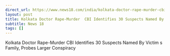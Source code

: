 ```yaml
---
direct_url: https://www.news18.com/india/kolkata-doctor-rape-murder-cbi-identifies-30-suspects-named-by-victims-family-probes-larger-conspiracy-9018060.html
layout: post
title: Kolkata Doctor Rape-Murder  CBI Identifies 30 Suspects Named By Victim s Family, Probes Larger Conspiracy
subtitle: News 18
tags: []
---
```


Kolkata Doctor Rape-Murder  CBI Identifies 30 Suspects Named By Victim s Family, Probes Larger Conspiracy
